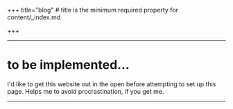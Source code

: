 +++
title="blog" # title is the minimum required property for content/_index.md

+++

---

# to be implemented...


I'd like to get this website out in the open before attempting to set up this page. Helps me to avoid procrastination, if you get me.

--- 